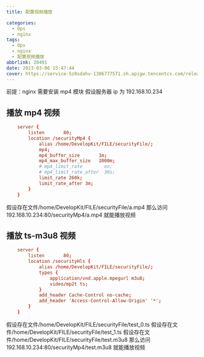 ```yaml
---
title: 配置视频播放

categories:
  - Ops
  - nginx
tags:
  - Ops
  - nginx
  - 配置视频播放
abbrlink: 20491
date: 2023-03-06 15:47:44
cover: https://service-5z0sdahv-1306777571.sh.apigw.tencentcs.com/release/?uuid=af40f974a1a64c3294c366d27b4f2afb
---
```


前提：nginx 需要安装 mp4 模块
假设服务器 ip 为 192.168.10.234

## 播放 mp4 视频

```conf
	server {
        listen       80;
        location /securityMp4 {
            alias /home/DevelopKit/FILE/securityFile/;
            mp4;
            mp4_buffer_size       1m;
            mp4_max_buffer_size   2000m;
            # mp4_limit_rate        on;
            # mp4_limit_rate_after  30s;
            limit_rate 260k;
            limit_rate_after 3m;
        }
	}
```

假设存在文件/home/DevelopKit/FILE/securityFile/a.mp4
那么访问 192.168.10.234:80/securityMp4/a.mp4 就能播放视频

## 播放 ts-m3u8 视频

```conf
	server {
        listen       80;
        location /securityHls {
            alias /home/DevelopKit/FILE/securityFile/;
            types {
                application/vnd.apple.mpegurl m3u8;
                video/mp2t ts;
            }
            add_header Cache-Control no-cache;
            add_header 'Access-Control-Allow-Origin' '*';
        }
	}
```

假设存在文件/home/DevelopKit/FILE/securityFile/test_0.ts
假设存在文件/home/DevelopKit/FILE/securityFile/test_1.ts
假设存在文件/home/DevelopKit/FILE/securityFile/test.m3u8
那么访问 192.168.10.234:80/securityMp4/test.m3u8 就能播放视频